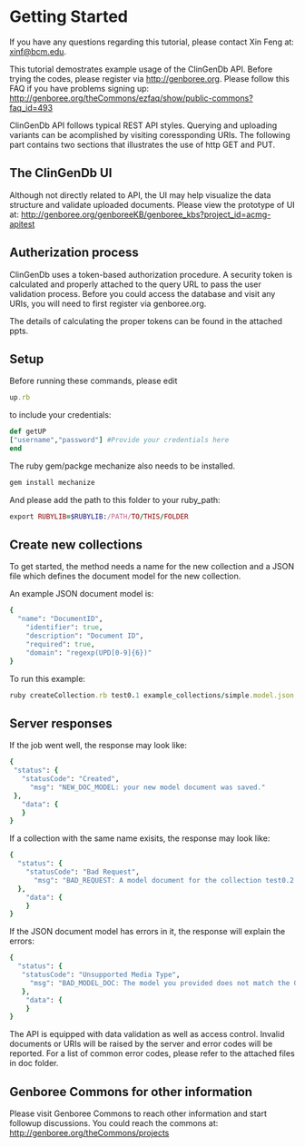 
Getting Started
===============
If you have any questions regarding this tutorial, please contact Xin Feng at: xinf@bcm.edu.

This tutorial demostrates example usage of the ClinGenDb API.
Before trying the codes, please register via http://genboree.org. Please follow this FAQ if you have problems signing up: http://genboree.org/theCommons/ezfaq/show/public-commons?faq_id=493

ClinGenDb API follows typical REST API styles. Querying and uploading
variants can be acomplished by visiting coressponding URIs. The following
part contains two sections that illustrates the use of http GET and PUT.

The ClinGenDb UI
----------------
Although not directly related to API, the UI may help visualize the data structure and validate uploaded documents. Please view the prototype of UI at: http://genboree.org/genboreeKB/genboree_kbs?project_id=acmg-apitest

Autherization process
---------------------
ClinGenDb uses a token-based authorization procedure. A security token is 
calculated and properly attached to the query URL to pass the user validation 
process. Before you could access the database and visit any URIs, you will need to first register via genboree.org.

The details of calculating the proper tokens can be found in the attached ppts.

Setup 
-----------------
Before running these commands, please edit
```ruby
up.rb
```
to include your credentials:
```ruby
def getUP
["username","password"] #Provide your credentials here
end
```

The ruby gem/packge mechanize also needs to be installed.
```ruby
gem install mechanize
```

And please add the path to this folder to your ruby_path:
```ruby
export RUBYLIB=$RUBYLIB:/PATH/TO/THIS/FOLDER
```

Create new collections
-----------------------
To get started, the method needs a name for the new collection and a JSON file which defines the document model for the new collection.

An example JSON document model is:

```ruby
{
  "name": "DocumentID",
    "identifier": true,
    "description": "Document ID",
    "required": true,
    "domain": "regexp(UPD[0-9]{6})"
}
```

To run this example:
```ruby
ruby createCollection.rb test0.1 example_collections/simple.model.json acmg-Test
```

Server responses 
-----------------------
If the job went well, the response may look like:
 ```ruby
{
  "status": {
    "statusCode": "Created",
      "msg": "NEW_DOC_MODEL: your new model document was saved."
  },
    "data": {
    }
}
```

If a collection with the same name exisits, the response may look like:
```ruby
{
  "status": {
    "statusCode": "Bad Request",
      "msg": "BAD_REQUEST: A model document for the collection test0.2 already exists. Updating an exising model is currently not allowed since changing the model inappropriately can lead to all the documents in a collection becoming invalid."
  },
    "data": {
    }
}
```

If the JSON document model has errors in it, the response will explain the errors:
```ruby
{
  "status": {
   "statusCode": "Unsupported Media Type",
     "msg": "BAD_MODEL_DOC: The model you provided does not match the GenboreeKB specifications:\n\nERROR: the root property is missing the required 'name' field or it doesn't have a value."
   },
    "data": {
    }
}
```
The API is equipped with data validation as well as access control. Invalid documents or URIs will be raised by the server and error codes will be reported. For a list of common error codes, please refer to the attached files in doc folder.

Genboree Commons for other information
----------------
Please visit Genboree Commons to reach other information and start followup
discussions. You could reach the commons at: http://genboree.org/theCommons/projects
